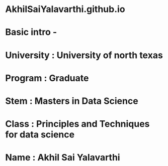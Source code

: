 # AkhilSaiYalavarthi.github.io
# Basic intro - 
# University : University of north texas
# Program : Graduate
# Stem : Masters in Data Science
# Class : Principles and Techniques for data science
# Name : Akhil Sai Yalavarthi

